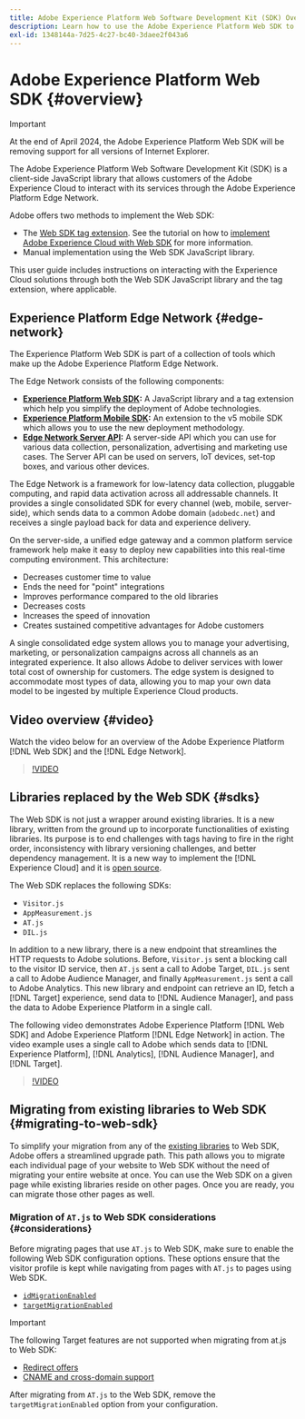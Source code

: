 ```yaml
---
title: Adobe Experience Platform Web Software Development Kit (SDK) Overview
description: Learn how to use the Adobe Experience Platform Web SDK to integrate Platform capabilities into your website.
exl-id: 1348144a-7d25-4c27-bc40-3daee2f043a6
---
```

# Adobe Experience Platform Web SDK {#overview}

>[!IMPORTANT]
>
>At the end of April 2024, the Adobe Experience Platform Web SDK will be removing support for all versions of Internet Explorer.

The Adobe Experience Platform Web Software Development Kit (SDK) is a client-side JavaScript library that allows customers of the Adobe Experience Cloud to interact with its services through the Adobe Experience Platform Edge Network.

Adobe offers two methods to implement the Web SDK:

* The [Web SDK tag extension](../tags/extensions/client/web-sdk/web-sdk-extension-configuration.md). See the tutorial on how to [implement Adobe Experience Cloud with Web SDK](https://experienceleague.adobe.com/docs/platform-learn/implement-web-sdk/overview.html) for more information.
* Manual implementation using the Web SDK JavaScript library.

This user guide includes instructions on interacting with the Experience Cloud solutions through both the Web SDK JavaScript library and the tag extension, where applicable.

## Experience Platform Edge Network {#edge-network}

The Experience Platform Web SDK is part of a collection of tools which make up the Adobe Experience Platform Edge Network.

The Edge Network consists of the following components:

* **[Experience Platform Web SDK](#overview):** A JavaScript library and a tag extension which help you simplify the deployment of Adobe technologies.
* **[Experience Platform Mobile SDK](https://developer.adobe.com/client-sdks/home/):** An extension to the v5 mobile SDK which allows you to use the new deployment methodology.
* **[Edge Network Server API](../server-api/overview.md):** A server-side API which you can use for various data collection, personalization, advertising and marketing use cases. The Server API can be used on servers, IoT devices, set-top boxes, and various other devices.

The Edge Network is a framework for low-latency data collection, pluggable computing, and rapid data activation across all addressable channels. It provides a single consolidated SDK for every channel (web, mobile, server-side), which sends data to a common Adobe domain (`adobedc.net`) and receives a single payload back for data and experience delivery.

On the server-side, a unified edge gateway and a common platform service framework help make it easy to deploy new capabilities into this real-time computing environment. This architecture:

* Decreases customer time to value
* Ends the need for "point" integrations
* Improves performance compared to the old libraries
* Decreases costs
* Increases the speed of innovation
* Creates sustained competitive advantages for Adobe customers

A single consolidated edge system allows you to manage your advertising, marketing, or personalization campaigns across all channels as an integrated experience. It also allows Adobe to deliver services with lower total cost of ownership for customers. The edge system is designed to accommodate most types of data, allowing you to map your own data model to be ingested by multiple Experience Cloud products.

## Video overview {#video}

Watch the video below for an overview of the Adobe Experience Platform [!DNL Web SDK] and the [!DNL Edge Network].

>[!VIDEO](https://video.tv.adobe.com/v/34141?quality=12&learn=on)

## Libraries replaced by the Web SDK {#sdks}

The Web SDK is not just a wrapper around existing libraries. It is a new library, written from the ground up to incorporate functionalities of existing libraries. Its purpose is to end challenges with tags having to fire in the right order, inconsistency with library versioning challenges, and better dependency management. It is a new way to implement the [!DNL Experience Cloud] and it is [open source](https://github.com/adobe/alloy).

The Web SDK replaces the following SDKs:

* `Visitor.js`
* `AppMeasurement.js`
* `AT.js`
* `DIL.js`

In addition to a new library, there is a new endpoint that streamlines the HTTP requests to Adobe solutions. Before, `Visitor.js` sent a blocking call to the visitor ID service, then `AT.js` sent a call to Adobe Target, `DIL.js` sent a call to Adobe Audience Manager, and finally `AppMeasurement.js` sent a call to Adobe Analytics. This new library and endpoint can retrieve an ID, fetch a [!DNL Target] experience, send data to [!DNL Audience Manager], and pass the data to Adobe Experience Platform in a single call.

The following video demonstrates Adobe Experience Platform [!DNL Web SDK] and Adobe Experience Platform [!DNL Edge Network] in action. The video example uses a single call to Adobe which sends data to [!DNL Experience Platform], [!DNL Analytics], [!DNL Audience Manager], and [!DNL Target].

>[!VIDEO](https://video.tv.adobe.com/v/34148)

## Migrating from existing libraries to Web SDK {#migrating-to-web-sdk}

To simplify your migration from any of the [existing libraries](#sdks) to Web SDK, Adobe offers a streamlined upgrade path. This path allows you to migrate each individual page of your website to Web SDK without the need of migrating your entire website at once. You can use the Web SDK on a given page while existing libraries reside on other pages. Once you are ready, you can migrate those other pages as well.

### Migration of `AT.js` to Web SDK considerations {#considerations}

Before migrating pages that use `AT.js` to Web SDK, make sure to enable the following Web SDK configuration options. These options ensure that the visitor profile is kept while navigating from pages with `AT.js` to pages using Web SDK.

* [`idMigrationEnabled`](/help/web-sdk/commands/configure/idmigrationenabled.md)
* [`targetMigrationEnabled`](/help/web-sdk/commands/configure/targetmigrationenabled.md)


>[!IMPORTANT]
>
>The following Target features are not supported when migrating from at.js to Web SDK:
>
>* [Redirect offers](https://experienceleague.adobe.com/docs/target/using/experiences/offers/offer-redirect.html)
>* [CNAME and cross-domain support](https://experienceleague.adobe.com/docs/target-dev/developer/client-side/at-js-implementation/atjs-cookies.html)

After migrating from `AT.js` to the Web SDK, remove the `targetMigrationEnabled` option from your configuration.
